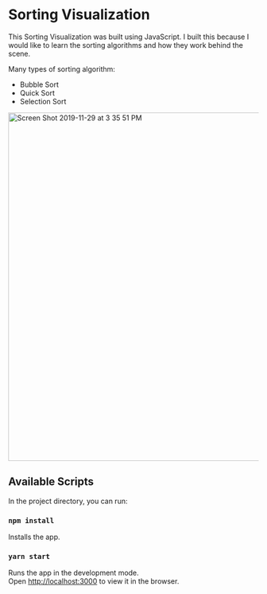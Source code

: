 # Sorting Visualization
This Sorting Visualization was built using JavaScript. I built this because I would like to learn the sorting algorithms and how they work behind the scene.

Many types of sorting algorithm:
- Bubble Sort
- Quick Sort
- Selection Sort

<img width="700" alt="Screen Shot 2019-11-29 at 3 35 51 PM" src="https://user-images.githubusercontent.com/42249214/69892788-15f9cc80-12be-11ea-873a-3964c5e10697.png">

## Available Scripts

In the project directory, you can run:
### `npm install`
Installs the app. <br />

### `yarn start`

Runs the app in the development mode.<br />
Open [http://localhost:3000](http://localhost:3000) to view it in the browser.


